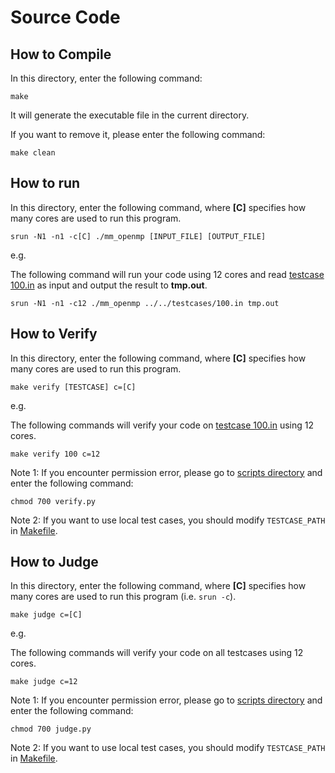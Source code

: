 # Source Code

## How to Compile

In this directory, enter the following command:

```shell
make
```

It will generate the executable file in the current directory.

If you want to remove it, please enter the following command:

```shell
make clean
```

## How to run

In this directory, enter the following command, where **[C]** specifies how many cores are used to run this program.

```shell
srun -N1 -n1 -c[C] ./mm_openmp [INPUT_FILE] [OUTPUT_FILE]
```

e.g.

The following command will run your code using 12 cores and read [testcase 100.in](../testcases/100.in) as input and output the result to **tmp.out**.

```shell
srun -N1 -n1 -c12 ./mm_openmp ../../testcases/100.in tmp.out
```

## How to Verify

In this directory, enter the following command, where **[C]** specifies how many cores are used to run this program.

```shell
make verify [TESTCASE] c=[C]
```

e.g.

The following commands will verify your code on [testcase 100.in](../testcases/100.in) using 12 cores.

```shell
make verify 100 c=12
```

Note 1: If you encounter permission error, please go to [scripts directory](../../scripts/) and enter the following command:

```shell
chmod 700 verify.py
```

Note 2: If you want to use local test cases, you should modify `TESTCASE_PATH` in [Makefile](./Makefile).

## How to Judge

In this directory, enter the following command, where **[C]** specifies how many cores are used to run this program (i.e. `srun -c`).

```shell
make judge c=[C]
```

e.g.

The following commands will verify your code on all testcases using 12 cores.

```shell
make judge c=12
```

Note 1: If you encounter permission error, please go to [scripts directory](../../scripts/) and enter the following command:

```shell
chmod 700 judge.py
```

Note 2: If you want to use local test cases, you should modify `TESTCASE_PATH` in [Makefile](./Makefile).
